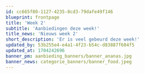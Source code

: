 ```yaml
---
id: cc665f80-1127-4235-8cd3-79dafe49f146
blueprint: frontpage
title: 'Week 2'
subtitle: 'Aanbiedingen deze week!'
title_news: 'Nieuws week 2'
short_description: 'Er is veel gebeurd deze week!'
updated_by: 53b255e4-e4a1-4f23-b54c-d83887f604f5
updated_at: 1704242696
banner_pm: aanbieding_banners/banner_ananas.jpg
banner_news: categorie_banners/banner_food.jpeg
---
```

